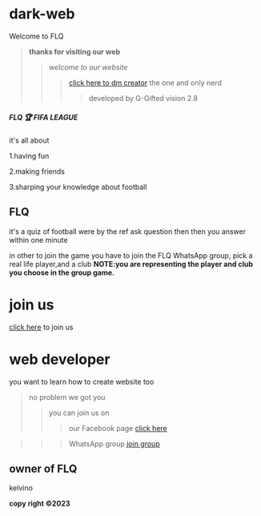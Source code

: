 # dark-web
Welcome to FLQ 
>**thanks for visiting our web**
>>*welcome to our website*
>>>[click here to dm creator](http://WhatsApp.me//+2348117891697) the one and only nerd 
>>>>developed by G-Gifted vision 2.8
##### FLQ 🏆 FIFA LEAGUE 
it's all about 


1.having fun 

2.making friends

3.sharping your knowledge about football

## FLQ 
it's a quiz of football were by the ref ask question then
then you answer within one minute

in other to join the game you have to join the FLQ WhatsApp group,
pick a real life player,and a club **NOTE:you are representing
the player and club you choose in the group game.**


# join us
[click here](https://chat.whatsapp.com/IhF31vU1KUP0KzG1Daec4v) to join us

# web developer
you want to learn how to create website too 
>no problem we got you
>>you can join us on 
>>>our Facebook page [click here](https://facebook.com/groups/610755500843605/)




>>>WhatsApp group [join group](https://chat.whatsapp.com/Hla38Ecx9SlGLGHy7mhP3v)
## owner of FLQ 
kelvino


**copy right ©2023**


